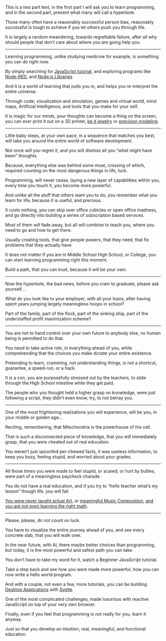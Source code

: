 This is a two part text, in the first part I will ask you to learn programming,
and in the second part, present what many will call a hyperbole.

Those many often have a reasonably successful person bias,
reasonably successful is tough to achieve if you let others push you through life.

It is largely a random meandering, towards regrettable failure,
after all why should people that don’t care about where you are going help you.

---

Learning programming, unlike studying medicine for example,
is something you can do right now.

By simply searching for [JavaScript tutorial][T],
and exploring programs like [Node-RED][R], and [Node.js Libraries][N]

And it is a world of learning that pulls you in,
and helps you re-interpret the entire universe.

Through code; visualization and simulation, games and virtual world,
mind maps, Artificial Intelligence, and tools that you make for your self.

It is magic for our minds, your thoughts can become a thing on the screen,
you can ever print it out on a 3D printer, [be it jewelry][J] or [precision modeling][M].

---

Little baby steps, at your own pace, in a sequence that matches you best,
will take you around the entire world of software development.

Not once will you regret it,
and you will dismiss all you “what might have been” thoughts.

Because, everything else was behind some moat,
crossing of which, required counting on the most dangerous things in life, luck.

Programming, will never cease, laying a new layer of capabilities within you,
every time you touch it, you become more powerful.

And unlike all the stuff that others want you to do,
you remember what you learn for life, because it is useful, and precious.

It costs nothing, you can skip over office cubicles or open office madness,
and go directly into building a series of subscription based services.

Most of them will fade away, but all will combine to teach you,
where you need to go and how to get there.

Usually creating tools, that give people powers, that they need,
that fix problems that they actually have.

It does not matter if you are in Middle School High School, or College,
you can start learning programming right this moment.

Build a path, that you can trust,
because it will be your own.

---

Now the hyperbole, the bad news,
before you cram to graduate, please ask yourself...

What do you look like to your employer, with all your loans,
after having spent years jumping largely meaningless hoops in school?

Part of the family, part of the flock, part of the sinking ship,
part of the understaffed profit maximization scheme?

---

You are not to hand control over your own future to anybody else,
no human being is permitted to do that.

You need to take active role, in everything ahead of you,
while comprehending that the choices you make dictate your entire existence.

Pretending to learn, cramming, not understanding things,
is not a shortcut, guarantee, a speed-run, or a hack.

It is a con, you are purposefully stressed out by the teachers,
to slide through the High School intestine while they get paid.

The people who you thought held a higher grasp on knowledge,
were just following a script, they didn’t even know, try, to not betray you.

---

One of the most frightening realizations you will experience,
will be you, in your middle or golden age…

Reciting, remembering,
that Mitochondria is the powerhouse of the cell.

That is such a disconnected piece of knowledge,
that you will immediately grasp, that you were cheated out of real education.

You weren’t just spoonfed per-chewed facts, it was useless information,
to keep you busy, feeling stupid, and worried about your grades.

---

All those times you were made to feel stupid, or scared,
or hurt by bullies, were part of a meaningless paycheck charade.

You do not have a real education,
and if you try to “hello teacher what’s my lesson” though life, you will fail.

[You were never taught actual Art][0], or [meaningful Music Composition][1],
[and you are not even learning the right math][2].

---

Please, please,
do not count on luck.

You have to visualize the entire journey ahead of you,
and see every concrete slab, that you will walk over.

In the near future, with AI, there maybe better choices than programming,
but today, it is the most powerful and safest path you can take.

You don’t have to take my word for it,
watch a Beginner JavaScript tutorial.

Take a step back and see how you were made more powerful,
how you can now write a hello world program.

And with a couple, not even a few, more tutorials,
you can be building [Desktop Applications][E] with [Svelte][S].

One of the most complicated challenges,
made luxurious with reactive JavaScript on top of your very own browser.

Finally, even if you feel that programming is not really for you,
learn it anyway.

Just so that you develop an intuition,
real, meaningful, and functional education.

[J]: https://www.youtube.com/results?search_query=Blender+Jewelry
[M]: https://www.youtube.com/results?search_query=Blender+Precision+Modelling
[T]: https://www.youtube.com/results?search_query=JavaScript+Tutorial
[R]: https://www.youtube.com/results?search_query=Node-RED+Tutorial
[N]: https://github.com/sindresorhus/awesome-nodejs
[0]: https://www.youtube.com/results?search_query=paint+using+art+projector
[1]: https://www.youtube.com/watch?v=0sRvkaxh8EU
[2]: https://github.com/Experience-Monks/math-as-code
[E]: https://www.youtube.com/results?search_query=Electron+js+Tutorial
[S]: https://www.youtube.com/results?search_query=Svelte+Tutorial
